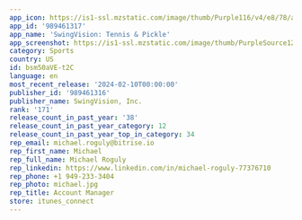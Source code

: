 ```yaml
---
app_icon: https://is1-ssl.mzstatic.com/image/thumb/Purple116/v4/e8/78/ac/e878acfe-9089-7ec3-5309-c999e637eeba/AppIcon-0-0-1x_U007epad-0-0-0-85-220.png/1024x1024bb.png
app_id: '989461317'
app_name: 'SwingVision: Tennis & Pickle'
app_screenshot: https://is1-ssl.mzstatic.com/image/thumb/PurpleSource126/v4/59/b0/e0/59b0e0ee-ebeb-4839-1d78-93fd941aa356/252454d3-10ce-4af8-8e48-4240f5b14647_App_Store_iPhone14Pro_Awards.png/1242x2688bb.png
category: Sports
country: US
id: bsm50aVE-t2C
language: en
most_recent_release: '2024-02-10T00:00:00'
publisher_id: '989461316'
publisher_name: SwingVision, Inc.
rank: '171'
release_count_in_past_year: '38'
release_count_in_past_year_category: 12
release_count_in_past_year_top_in_category: 34
rep_email: michael.roguly@bitrise.io
rep_first_name: Michael
rep_full_name: Michael Roguly
rep_linkedin: https://www.linkedin.com/in/michael-roguly-77376710
rep_phone: +1 949-233-3404
rep_photo: michael.jpg
rep_title: Account Manager
store: itunes_connect
---
```

